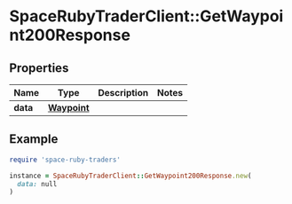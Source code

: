 # SpaceRubyTraderClient::GetWaypoint200Response

## Properties

| Name | Type | Description | Notes |
| ---- | ---- | ----------- | ----- |
| **data** | [**Waypoint**](Waypoint.md) |  |  |

## Example

```ruby
require 'space-ruby-traders'

instance = SpaceRubyTraderClient::GetWaypoint200Response.new(
  data: null
)
```

